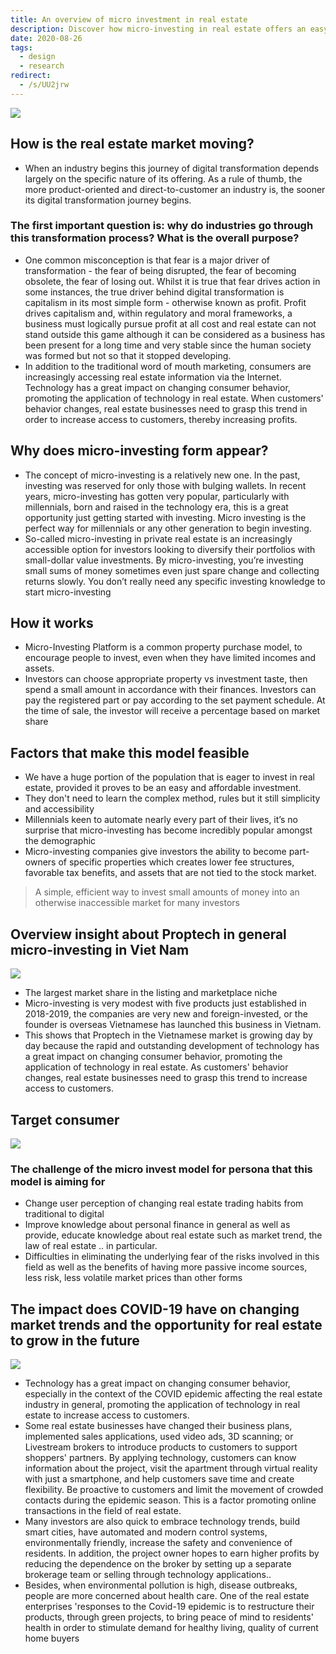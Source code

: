 ```yaml
---
title: An overview of micro investment in real estate
description: Discover how micro-investing in real estate offers an easy, low-cost way for millennials and new investors to enter the property market using technology-driven platforms and digital tools.
date: 2020-08-26
tags:
  - design
  - research
redirect:
  - /s/UU2jrw
---
```


![](assets/an-overview-of-micro-investment-in-real-estate_c090fa939fb85f75f0df5757eca321e4_md5.webp)

## How is the real estate market moving?

- When an industry begins this journey of digital transformation depends largely on the specific nature of its offering. As a rule of thumb, the more product-oriented and direct-to-customer an industry is, the sooner its digital transformation journey begins.

### The first important question is: why do industries go through this transformation process? What is the overall purpose?

- One common misconception is that fear is a major driver of transformation - the fear of being disrupted, the fear of becoming obsolete, the fear of losing out. Whilst it is true that fear drives action in some instances, the true driver behind digital transformation is capitalism in its most simple form - otherwise known as profit. Profit drives capitalism and, within regulatory and moral frameworks, a business must logically pursue profit at all cost and real estate can not stand outside this game although it can be considered as a business has been present for a long time and very stable since the human society was formed but not so that it stopped developing.
- In addition to the traditional word of mouth marketing, consumers are increasingly accessing real estate information via the Internet. Technology has a great impact on changing consumer behavior, promoting the application of technology in real estate. When customers' behavior changes, real estate businesses need to grasp this trend in order to increase access to customers, thereby increasing profits.

## Why does micro-investing form appear?

- The concept of micro-investing is a relatively new one. In the past, investing was reserved for only those with bulging wallets. In recent years, micro-investing has gotten very popular, particularly with millennials, born and raised in the technology era, this is a great opportunity just getting started with investing. Micro investing is the perfect way for millennials or any other generation to begin investing.
- So-called micro-investing in private real estate is an increasingly accessible option for investors looking to diversify their portfolios with small-dollar value investments. By micro-investing, you’re investing small sums of money sometimes even just spare change and collecting returns slowly. You don’t really need any specific investing knowledge to start micro-investing

## How it works

- Micro-Investing Platform is a common property purchase model, to encourage people to invest, even when they have limited incomes and assets.
- Investors can choose appropriate property vs investment taste, then spend a small amount in accordance with their finances. Investors can pay the registered part or pay according to the set payment schedule. At the time of sale, the investor will receive a percentage based on market share

## Factors that make this model feasible

- We have a huge portion of the population that is eager to invest in real estate, provided it proves to be an easy and affordable investment.
- They don't need to learn the complex method, rules but it still simplicity and accessibility
- Millennials keen to automate nearly every part of their lives, it’s no surprise that micro-investing has become incredibly popular amongst the demographic
- Micro-investing companies give investors the ability to become part-owners of specific properties which creates lower fee structures, favorable tax benefits, and assets that are not tied to the stock market.

> A simple, efficient way to invest small amounts of money into an otherwise inaccessible market for many investors

## Overview insight about Proptech in general micro-investing in Viet Nam

![](assets/an-overview-of-micro-investment-in-real-estate_2585fae6f148111f1bde12ffd49b9cb5_md5.webp)

- The largest market share in the listing and marketplace niche
- Micro-investing is very modest with five products just established in 2018-2019, the companies are very new and foreign-invested, or the founder is overseas Vietnamese has launched this business in Vietnam.
- This shows that Proptech in the Vietnamese market is growing day by day because the rapid and outstanding development of technology has a great impact on changing consumer behavior, promoting the application of technology in real estate. As customers' behavior changes, real estate businesses need to grasp this trend to increase access to customers.

## Target consumer

![](assets/an-overview-of-micro-investment-in-real-estate_b6ef22eca339a6bcd76f440bb4facf00_md5.webp)

### The challenge of the micro invest model for persona that this model is aiming for

- Change user perception of changing real estate trading habits from traditional to digital
- Improve knowledge about personal finance in general as well as provide, educate knowledge about real estate such as market trend, the law of real estate .. in particular.
- Difficulties in eliminating the underlying fear of the risks involved in this field as well as the benefits of having more passive income sources, less risk, less volatile market prices than other forms

## The impact does COVID-19 have on changing market trends and the opportunity for real estate to grow in the future

![](assets/an-overview-of-micro-investment-in-real-estate_15b159e5ae0649832e2dcd5c0db6a97e_md5.webp)

- Technology has a great impact on changing consumer behavior, especially in the context of the COVID epidemic affecting the real estate industry in general, promoting the application of technology in real estate to increase access to customers.
- Some real estate businesses have changed their business plans, implemented sales applications, used video ads, 3D scanning; or Livestream brokers to introduce products to customers to support shoppers' partners. By applying technology, customers can know information about the project, visit the apartment through virtual reality with just a smartphone, and help customers save time and create flexibility. Be proactive to customers and limit the movement of crowded contacts during the epidemic season. This is a factor promoting online transactions in the field of real estate.
- Many investors are also quick to embrace technology trends, build smart cities, have automated and modern control systems, environmentally friendly, increase the safety and convenience of residents. In addition, the project owner hopes to earn higher profits by reducing the dependence on the broker by setting up a separate brokerage team or selling through technology applications..
- Besides, when environmental pollution is high, disease outbreaks, people are more concerned about health care. One of the real estate enterprises 'responses to the Covid-19 epidemic is to restructure their products, through green projects, to bring peace of mind to residents' health in order to stimulate demand for healthy living, quality of current home buyers
